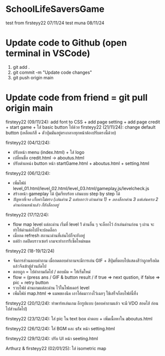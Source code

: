 # SchoolLifeSaversGame
test from firsteyy22 07/11/24
test muna 08/11/24

Update code to Github (open terminal in VSCode)
============
1) git add .
2) git commit -m "Update code changes"
3) git push origin main

Update code from friend
= git pull origin main
============

firsteyy22 (09/11/24): add font to CSS + add page setting + add page credit + start game + ใส่ basic button ไปด้วย
firsteyy22 (21/11/24): change default button (เหลือแก้สี + ตัวปุ่มมันอยู่ตรงกลางทุกหน้าต้องปรับตรงนี้ด้วย)

firsteyy22 (04/12/24): 
- ปรับหน้า menu (index.html) + ใส่ logo
- เปลี่ยนชื่อ credit.html -> aboutus.html
- ปรับตำแหน่ง button หน้า startGame.html + aboutus.html + setting.html

firsteyy22 (06/12/24): 
- เพิ่มไฟล์ level_01.html/level_02.html/level_03.html/gameplay.js/levelcheck.js
- สร้างหน้า gameplay ได้ ปุ่มเรียบร้อย เล่นแบบ step by step ได้
- *ปัญหาที่เจอ เก็บค่าไม่ตรง (เล่นด่าน 2 แต่บอกว่า ผ่านด่าน 1) + ลองล็อกด่าน 3 แต่เล่นครบ 2 ด่านก่อนหน้าแล้ว ก็ยังล็อกอยู่*

firsteyy22 (17/12/24): 
- flow map level แต่ละด่าน เริ่มที่ level 1 ด่านอื่น ๆ จะล็อกไว้ ถ้าเล่นด่านก่อน ๆ ผ่าน จะทำให้ด่านต่อไปก็จะปลดล็อก
- เมื่อกด refresh สถานะด่านที่เล่นไปก็จะยังอยู่
- แต่ถ้า กดปิดบราวเซอร์ เกมจะทำการรีเซ็ตใหม่หมด

firsteyy22 (18-19/12/24)
- จัดการส่วนตอบคำถาม เมื่อกดตอบคำถามจะมีการเล่น GIF + สีปุ่มที่ตอบไปแสดงสีว่าถูกหรือผิด แล้วจึงเข้าสู่ส่วนถัดไป
- ตอบถูก = ไปคำถามถัดไป / ตอบผิด = ให้เริ่มใหม่
- flow = (press ans / GIF & button result / if true => next qustion, if false => pic + retry button
- รวบไฟล์ ด่านเกมแต่ละด่าน ไว้ในโฟลเดอร์ level
- เพิ่มไฟล์ map.html => แมพของนิค เอาโค้ดมาวางไว้เฉยๆ ใช้เสร็จก็ลบไฟล์นี้ทิ้ง

firsteyy22 (20/12/24): ทำพาร์ทเล่นเกม อีกรูปแบบ (ตอบคำถามแล้ว จะมี VDO สอดไส้ ก่อนไปส่วนถัดไป)

firsteyy22 (23/12/24): ใส่ pic ใน text box คำตอบ + เพิ่มเนื้อหาใน aboutus.html

firsteyy22 (26/12/24): ใส่ BGM และ sfx หน้า setting.html

firsteyy22 (29/12/24): ปรับ UI หน้า seeting.html

Arthurz & firsteyy22 (02/01/25): ใส่ isometric map